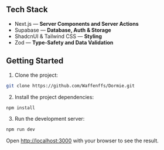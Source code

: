 ## Tech Stack

- Next.js — **Server Components and Server Actions**
- Supabase — **Database, Auth & Storage**
- ShadcnUI & Tailwind CSS — **Styling**
- Zod — **Type-Safety and Data Validation**

## Getting Started

1. Clone the project:
```bash
git clone https://github.com/Waffenffs/Dormie.git
```

2. Install the project dependencies:

```bash
npm install
```

3. Run the development server:

```bash
npm run dev
```

Open [http://localhost:3000](http://localhost:3000) with your browser to see the result.